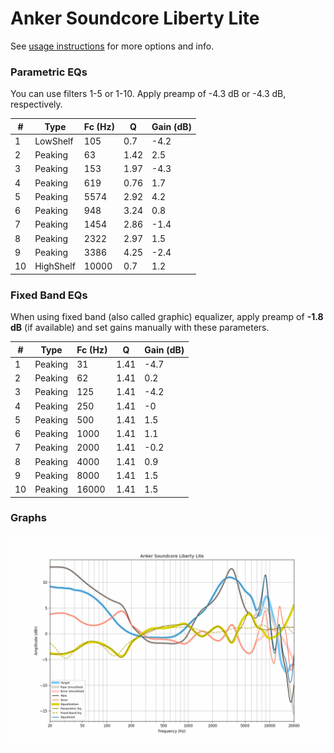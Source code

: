 # Anker Soundcore Liberty Lite
See [usage instructions](https://github.com/jaakkopasanen/AutoEq#usage) for more options and info.

### Parametric EQs
You can use filters 1-5 or 1-10. Apply preamp of -4.3 dB or -4.3 dB, respectively.

|   # | Type      |   Fc (Hz) |    Q |   Gain (dB) |
|-----|-----------|-----------|------|-------------|
|   1 | LowShelf  |       105 | 0.7  |        -4.2 |
|   2 | Peaking   |        63 | 1.42 |         2.5 |
|   3 | Peaking   |       153 | 1.97 |        -4.3 |
|   4 | Peaking   |       619 | 0.76 |         1.7 |
|   5 | Peaking   |      5574 | 2.92 |         4.2 |
|   6 | Peaking   |       948 | 3.24 |         0.8 |
|   7 | Peaking   |      1454 | 2.86 |        -1.4 |
|   8 | Peaking   |      2322 | 2.97 |         1.5 |
|   9 | Peaking   |      3386 | 4.25 |        -2.4 |
|  10 | HighShelf |     10000 | 0.7  |         1.2 |

### Fixed Band EQs
When using fixed band (also called graphic) equalizer, apply preamp of **-1.8 dB** (if available) and set gains manually with these parameters.

|   # | Type    |   Fc (Hz) |    Q |   Gain (dB) |
|-----|---------|-----------|------|-------------|
|   1 | Peaking |        31 | 1.41 |        -4.7 |
|   2 | Peaking |        62 | 1.41 |         0.2 |
|   3 | Peaking |       125 | 1.41 |        -4.2 |
|   4 | Peaking |       250 | 1.41 |        -0   |
|   5 | Peaking |       500 | 1.41 |         1.5 |
|   6 | Peaking |      1000 | 1.41 |         1.1 |
|   7 | Peaking |      2000 | 1.41 |        -0.2 |
|   8 | Peaking |      4000 | 1.41 |         0.9 |
|   9 | Peaking |      8000 | 1.41 |         1.5 |
|  10 | Peaking |     16000 | 1.41 |         1.5 |

### Graphs
![](./Anker%20Soundcore%20Liberty%20Lite.png)
